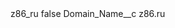 <?xml version="1.0" encoding="UTF-8"?>
<CustomMetadata xmlns="http://soap.sforce.com/2006/04/metadata" xmlns:xsi="http://www.w3.org/2001/XMLSchema-instance" xmlns:xsd="http://www.w3.org/2001/XMLSchema">
    <label>z86_ru</label>
    <protected>false</protected>
    <values>
        <field>Domain_Name__c</field>
        <value xsi:type="xsd:string">z86.ru</value>
    </values>
</CustomMetadata>

